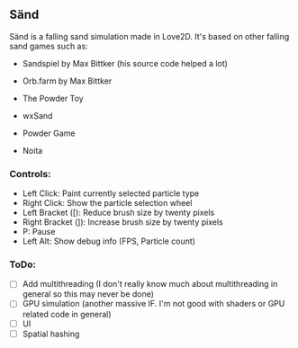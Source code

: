 ## Sänd

Sänd is a falling sand simulation made in Love2D. It's based on other falling sand games such as:
  * Sandspiel by Max Bittker (his source code helped a lot)
  
  * Orb.farm by Max Bittker 
  
  * The Powder Toy
  
  * wxSand
  
  * Powder Game
  
  * Noita
### Controls:
  - Left Click: Paint currently selected particle type
  - Right Click: Show the particle selection wheel
  - Left Bracket (\[): Reduce brush size by twenty pixels
  - Right Bracket (\]): Increase brush size by twenty pixels
  - P: Pause
  - Left Alt: Show debug info (FPS, Particle count)
### ToDo:
- [ ] Add multithreading (I don't really know much about multithreading in general so this may never be done)
- [ ] GPU simulation (another massive IF. I'm not good with shaders or GPU related code in general)
- [ ] UI
- [ ] Spatial hashing
